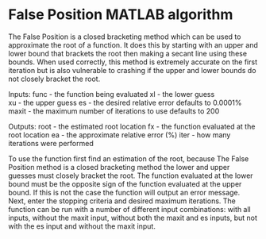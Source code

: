 # False Position MATLAB algorithm

The False Position is a closed bracketing method which can be used to approximate the root of a function. It does this by starting with an upper and lower bound that brackets the root then making a secant line using these bounds. When used correctly, this method is extremely accurate on the first iteration but is also vulnerable to crashing if the upper and lower bounds do not closely bracket the root.

Inputs:
func - the function being evaluated 
xl - the lower guess  
xu - the upper guess
es - the desired relative error defaults to 0.0001%
maxit - the maximum number of iterations to use defaults to 200

Outputs:
root - the estimated root location
fx - the function evaluated at the root location
ea - the approximate relative error (%)
iter - how many iterations were performed

To use the function first find an estimation of the root, because The False Position method is a closed bracketing method the lower and upper guesses must closely bracket the root. The function evaluated at the lower bound must be the opposite sign of the function evaluated at the upper bound. If this is not the case the function will output an error message. Next, enter the stopping criteria and desired maximum iterations. The function can be run with a number of different input combinations: with all inputs, without the maxit input, without both the maxit and es inputs, but not with the es input and without the maxit input.
